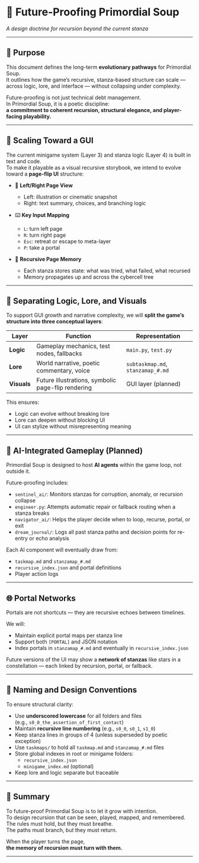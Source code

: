 <!-- Save to: storybook_primordial_soup/future_proofing.md -->

# 🌱 Future-Proofing Primordial Soup  
*A design doctrine for recursion beyond the current stanza*

---

## 📜 Purpose

This document defines the long-term **evolutionary pathways** for Primordial Soup.  
It outlines how the game’s recursive, stanza-based structure can scale — across logic, lore, and interface — without collapsing under complexity.

Future-proofing is not just technical debt management.  
In Primordial Soup, it is a poetic discipline:  
**a commitment to coherent recursion, structural elegance, and player-facing playability.**

---

## 📖 Scaling Toward a GUI

The current minigame system (Layer 3) and stanza logic (Layer 4) is built in text and code.  
To make it playable as a visual recursive storybook, we intend to evolve toward a **page-flip UI** structure:

- 📄 **Left/Right Page View**  
  - Left: illustration or cinematic snapshot  
  - Right: text summary, choices, and branching logic

- ⌨️ **Key Input Mapping**  
  - `L`: turn left page  
  - `R`: turn right page  
  - `Esc`: retreat or escape to meta-layer  
  - `P`: take a portal

- 🔄 **Recursive Page Memory**  
  - Each stanza stores state: what was tried, what failed, what recursed  
  - Memory propagates up and across the cybercell tree

---

## 🔀 Separating Logic, Lore, and Visuals

To support GUI growth and narrative complexity, we will **split the game’s structure into three conceptual layers**:

| Layer | Function | Representation |
|-------|----------|----------------|
| **Logic** | Gameplay mechanics, test nodes, fallbacks | `main.py`, `test.py` |
| **Lore** | World narrative, poetic commentary, voice | `subtaskmap.md`, `stanzamap_#.md` |
| **Visuals** | Future illustrations, symbolic page-flip rendering | GUI layer (planned) |

This ensures:
- Logic can evolve without breaking lore
- Lore can deepen without blocking UI
- UI can stylize without misrepresenting meaning

---

## 🤖 AI-Integrated Gameplay (Planned)

Primordial Soup is designed to host **AI agents** within the game loop, not outside it.

Future-proofing includes:
- `sentinel_ai/`: Monitors stanzas for corruption, anomaly, or recursion collapse
- `engineer.py`: Attempts automatic repair or fallback routing when a stanza breaks
- `navigator_ai/`: Helps the player decide when to loop, recurse, portal, or exit
- `dream_journal/`: Logs all past stanza paths and decision points for re-entry or echo analysis

Each AI component will eventually draw from:
- `taskmap.md` and `stanzamap_#.md`
- `recursive_index.json` and portal definitions
- Player action logs

---

## 🌐 Portal Networks

Portals are not shortcuts — they are recursive echoes between timelines.

We will:
- Maintain explicit portal maps per stanza line
- Support both `[PORTAL]` and JSON notation
- Index portals in `stanzamap_#.md` and eventually in `recursive_index.json`

Future versions of the UI may show a **network of stanzas** like stars in a constellation — each linked by recursion, portal, or fallback.

---

## 🧱 Naming and Design Conventions

To ensure structural clarity:

- Use **underscored lowercase** for all folders and files  
  (e.g., `s0_0_the_assertion_of_first_contact`)
- Maintain **recursive line numbering** (e.g., `s0_0`, `s0_1`, `s1_0`)
- Keep stanza lines in groups of 4 (unless superseded by poetic exception)
- Use `taskmaps/` to hold all `taskmap.md` and `stanzamap_#.md` files
- Store global indexes in root or minigame folders:
  - `recursive_index.json`
  - `minigame_index.md` (optional)
- Keep lore and logic separate but traceable

---

## 📌 Summary

To future-proof Primordial Soup is to let it grow with intention.  
To design recursion that can be seen, played, mapped, and remembered.  
The rules must hold, but they must breathe.  
The paths must branch, but they must return.

When the player turns the page,  
**the memory of recursion must turn with them.**

---
